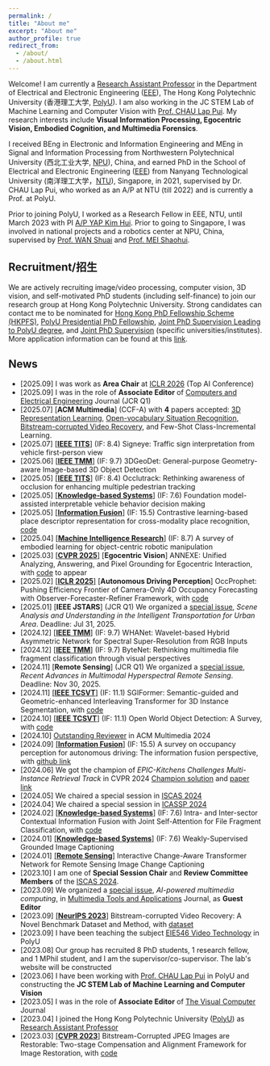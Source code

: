 ```yaml
---
permalink: /
title: "About me"
excerpt: "About me"
author_profile: true
redirect_from: 
  - /about/
  - /about.html
---
```


Welcome! I am currently a [Research Assistant Professor](https://research.polyu.edu.hk/en/persons/yi-wang-3) in the Department of Electrical and Electronic Engineering ([EEE](https://www.polyu.edu.hk/eie/)), The Hong Kong Polytechnic University (香港理工大学, [PolyU](https://www.polyu.edu.hk/)). I am also working in the JC STEM Lab of Machine Learning and Computer Vision with [Prof. CHAU Lap Pui](https://www.polyu.edu.hk/eee/people/academic-staff-and-teaching-staff/prof-chau-lap-pui/). My research interests include __Visual Information Processing, Egocentric Vision, Embodied Cognition, and Multimedia Forensics__.

I received BEng in Electronic and Information Engineering and MEng in Signal and Information Processing from Northwestern Polytechnical University (西北工业大学, [NPU](https://en.nwpu.edu.cn/)), China, and earned PhD in the School of Electrical and Electronic Engineering ([EEE](https://www.ntu.edu.sg/eee/)) from Nanyang Technological University (南洋理工大学，[NTU](https://www.ntu.edu.sg/)), Singapore, in 2021, supervised by Dr. CHAU Lap Pui, who worked as an A/P at NTU (till 2022) and is currently a Prof. at PolyU.

Prior to joining PolyU, I worked as a Research Fellow in EEE, NTU, until March 2023 with PI [A/P YAP Kim Hui](https://dr.ntu.edu.sg/cris/rp/rp01044). Prior to going to Singapore, I was involved in national projects and a robotics center at NPU, China, supervised by [Prof. WAN Shuai](https://teacher.nwpu.edu.cn/en/wanshuai.html) and [Prof. MEI Shaohui](https://teacher.nwpu.edu.cn/en/meishaohui.html).


## Recruitment/招生
We are actively recruiting image/video processing, computer vision, 3D vision, and self-motivated PhD students (including self-finance) to join our research group at Hong Kong Polytechnic University. Strong candidates can contact me to be nominated for [Hong Kong PhD Fellowship Scheme (HKPFS)](https://www.polyu.edu.hk/gs/prospective-students/hkpfs/), [PolyU Presidential PhD Fellowship](https://www.polyu.edu.hk/gs/prospective-students/fellowship-scholarship-schemes/pppfs/?sc_lang=en), [Joint PhD Supervision Leading to PolyU degree](https://www.polyu.edu.hk/gs/prospective-students/collaborative-phd-programmes/joint-phd-supervision-programmes-leading-to-a-polyu-degree/), and [Joint PhD Supervision](https://www.polyu.edu.hk/gs/prospective-students/collaborative-phd-programmes/joint-phd-supervision-schemes/) (specific universities/institutes). More application information can be found at this [link](https://www.polyu.edu.hk/gs/news-and-events/phd-info-days-2025/).

## News
* [2025.09] I was work as __Area Chair__ at [ICLR 2026](https://iclr.cc/) (Top AI Conference)
* [2025.09] I was in the role of __Associate Editor__ of [Computers and Electrical Engineering](https://www.sciencedirect.com/journal/computers-and-electrical-engineering) Journal (JCR Q1)
* [2025.07] \[__ACM Multimedia__\] (CCF-A) with __4__ papers accepted: [3D Representation Learning](https://arxiv.org/abs/2508.02172), [Open-vocabulary Situation Recognition](https://arxiv.org/abs/2507.14686), [Bitstream-corrupted Video Recovery](https://arxiv.org/abs/2507.22481), and Few-Shot Class-Incremental Learning.
* [2025.07] [\[__IEEE TITS__\]](https://ieeexplore.ieee.org/abstract/document/11106397) (IF: 8.4) Signeye: Traffic sign interpretation from vehicle first-person view
* [2025.06] [\[__IEEE TMM__\]](https://arxiv.org/abs/2506.09541) (IF: 9.7) 3DGeoDet: General-purpose Geometry-aware Image-based 3D Object Detection
* [2025.05] [\[__IEEE TITS__\]](https://ieeexplore.ieee.org/abstract/document/11000439) (IF: 8.4) Occlutrack: Rethinking awareness of occlusion for enhancing multiple pedestrian tracking
* [2025.05] [\[__Knowledge-based Systems__\]](https://www.sciencedirect.com/science/article/abs/pii/S0950705125009141) (IF: 7.6) Foundation model-assisted interpretable vehicle behavior decision making
* [2025.05] [\[__Information Fusion__\]](https://www.sciencedirect.com/science/article/pii/S1566253525004245) (IF: 15.5) Contrastive learning-based place descriptor representation for cross-modality place recognition, [code](https://github.com/emilyemliyM/Cross-PRNet)
* [2025.04] [\[__Machine Intelligence Research__\]](https://link.springer.com/article/10.1007/s11633-025-1542-8) (IF: 8.7) A survey of embodied learning for object-centric robotic manipulation
* [2025.03] [\[__CVPR 2025__\]](https://arxiv.org/abs/2504.01472) [__Egocentric Vision__] ANNEXE: Unified Analyzing, Answering, and Pixel Grounding for Egocentric Interaction, with [code](https://yuggiehk.github.io/annexe/) to appear
* [2025.02] [\[__ICLR 2025__\]](https://arxiv.org/abs/2502.15180) [__Autonomous Driving Perception__] OccProphet: Pushing Efficiency Frontier of Camera-Only 4D Occupancy Forecasting with Observer-Forecaster-Refiner Framework, with [code](https://github.com/JLChen-C/OccProphet)
* [2025.01] \[__IEEE JSTARS__\] (JCR Q1) We organized a [special issue](https://www.grss-ieee.org/wp-content/uploads/2024/12/cfp_Scene-Analysis-and-Understanding-in-the-Intelligent-Transportation-for-Urban-Area.pdf), *Scene Analysis and Understanding in the Intelligent Transportation for Urban Area*. Deadline: Jul 31, 2025.
* [2024.12] [\[__IEEE TMM__\]](https://ieeexplore.ieee.org/abstract/document/10812768) (IF: 9.7) WHANet: Wavelet-based Hybrid Asymmetric Network for Spectral Super-Resolution from RGB Inputs
* [2024.12] [\[__IEEE TMM__\]](https://ieeexplore.ieee.org/abstract/document/10812851/) (IF: 9.7) ByteNet: Rethinking multimedia file fragment classification through visual perspectives
* [2024.11] \[__Remote Sensing__\] (JCR Q1) We organized a [special issue](https://www.mdpi.com/journal/remotesensing/special_issues/49AB45KC06), *Recent Advances in Multimodal Hyperspectral Remote Sensing*. Deadline: Nov 30, 2025.
* [2024.11] [\[__IEEE TCSVT__\]](https://ieeexplore.ieee.org/document/10753065) (IF: 11.1) SGIFormer: Semantic-guided and Geometric-enhanced Interleaving Transformer for 3D Instance Segmentation, with [code](https://rayyoh.github.io/sgiformer)
* [2024.10] [\[__IEEE TCSVT__\]](https://ieeexplore.ieee.org/abstract/document/10716705) (IF: 11.1) Open World Object Detection: A Survey, with [code](https://github.com/ArminLee/OWOD_Review)
* [2024.10] [Outstanding Reviewer](https://2024.acmmm.org/outstanding-ac-reviewer) in ACM Multimedia 2024
* [2024.09] [\[__Information Fusion__\]](https://www.sciencedirect.com/science/article/abs/pii/S1566253524004494) (IF: 15.5) A survey on occupancy perception for autonomous driving: The information fusion perspective, with [github link](https://github.com/HuaiyuanXu/3D-Occupancy-Perception)
* [2024.06] We got the champion of *EPIC-Kitchens Challenges Multi-Instance Retrieval Track* in CVPR 2024 [Champion solution](https://codalab.lisn.upsaclay.fr/competitions/617#results) and [paper link](https://arxiv.org/pdf/2406.12256)
* [2024.05] We chaired a special session in [ISCAS 2024](https://epapers2.org/iscas2024/ESR/session_view.php?session_id=53)
* [2024.04] We chaired a special session in [ICASSP 2024](https://cmsworkshops.com/ICASSP2024/view_session.php?SessionID=1318)
* [2024.02] [\[__Knowledge-based Systems__\]](https://authors.elsevier.com/c/1iiBw3OAb9CyZK) (IF: 7.6) Intra- and Inter-sector Contextual Information Fusion with Joint Self-Attention for File Fragment Classification, with [code](https://github.com/WangyiNTU/JSANet)
* [2024.01] [\[__Knowledge-based Systems__\]](https://www.sciencedirect.com/science/article/abs/pii/S0950705124000686) (IF: 7.6) Weakly-Supervised Grounded Image Captioning
* [2024.01] [\[__Remote Sensing__\]](https://www.mdpi.com/2072-4292/15/23/5611) Interactive Change-Aware Transformer Network for Remote Sensing Image Change Captioning
* [2023.10] I am one of __Special Session Chair__ and __Review Committee Members__ of the [ISCAS 2024](https://2024.ieee-iscas.org).
* [2023.09] We organized a [special issue](https://www.springer.com/journal/11042/updates/26069580), *AI-powered multimedia computing*, in [Multimedia Tools and Applications](https://www.springer.com/journal/11042) Journal, as __Guest Editor__
* [2023.09] [\[__NeurIPS 2023__\]](https://arxiv.org/abs/2309.13890) Bitstream-corrupted Video Recovery: A Novel Benchmark Dataset and Method, with [dataset](https://github.com/LIUTIGHE/BSCV-Dataset)
* [2023.09] I have been teaching the subject [EIE546 Video Technology](https://www.polyu.edu.hk/eee/-/media/department/eee/content/study/subject-syllabi/eee-subject-syllabi/msc-subjects/2023-2024/eie546.pdf) in PolyU
* [2023.08] Our group has recruited 8 PhD students, 1 research fellow, and 1 MPhil student, and I am the supervisor/co-supervisor. The lab's website will be constructed
* [2023.06] I have been working with [Prof. CHAU Lap Pui](https://www.polyu.edu.hk/eie/people/academic-staff/prof-chau-lap-pui/) in PolyU and constructing the __JC STEM Lab of Machine Learning and Computer Vision__
* [2023.05] I was in the role of __Associate Editor__ of [The Visual Computer](https://www.springer.com/journal/371) Journal
* [2023.04] I joined the Hong Kong Polytechnic University ([PolyU](https://www.polyu.edu.hk/)) as [Research Assistant Professor](https://research.polyu.edu.hk/en/persons/yi-wang-3)
* [2023.03] [\[__CVPR 2023__\]](https://arxiv.org/abs/2304.06976) Bitstream-Corrupted JPEG Images are Restorable: Two-stage Compensation and Alignment Framework for Image Restoration, with [code](https://github.com/wenyang001/Two-ACIR)


<!---
* [2024.11] Promote 2025 7th International Conference on Image, Video and Signal Processing, March 4-6, 2025 Kawasaki, Japan. [Call for paper](https://ivsp.net/call%20for%20papers.html).
-->

<!---
Please refer to [This Link](https://www.eie.polyu.edu.hk/~lpchau/) for the PhD. 
-->

<!---
Please refer to [This Link](https://www.eie.polyu.edu.hk/~lpchau/) for the Contact.
-->

<!---
fill [here](https://forms.office.com/r/WKHmJEaBDb) or
-->

<!---
* [2023.07] I was invited to give a talk titled __Machine Learning in Multimedia Forensics__ by [Cyber Security and Technology Crime Bureau](https://www.police.gov.hk/ppp_en/04_crime_matters/tcd/tcd.html), Hong Kong Police Force.
-->

<!-- {% include base_path %}

{% for post in site.news reversed %}
  {% include news.html %}
{% endfor %} -->

<!-- My co-authors and colleagues of the research group include  -->

<!-- I earned my PhD in Political Science from the
[University *of* North Carolina *at* Chapel Hill](https://www.unc.edu) and my
B.A. in Political Science from [Haverford College](https://www.haverford.edu).
My academic work has been [published](publications) or is forthcoming in
*International Studies Quarterly*, *Conflict Management and Peace Science*,
*Political Science Research and Methods*, and *PS: Political Science & Politics*,
among other outlets. This [research](research) explores the causes and
consequences of political violence using a broad variety of methods such as
latent variable models, geospatial analysis, and big data. While primarily
focused on civil conflict, it also examines contentious political phenomena
including terrorism and economic statecraft, and develops new measures of
institutions in international relations. I have [teaching](teaching) experience
in both quantitative methodology and international relations, and am a certified
instructor with [The Carpentries](https://carpentries.org). -->
